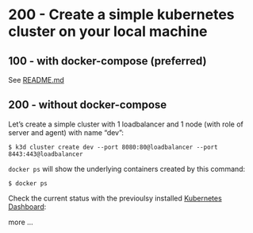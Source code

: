 # 200 - Create a simple kubernetes cluster on your local machine

## 100 - with docker-compose (preferred)

See [README.md](./100/README.md)

## 200 - without docker-compose

Let’s create a simple cluster with 1 loadbalancer and 1 node (with role of server and agent) with name “dev”:

```$ k3d cluster create dev --port 8080:80@loadbalancer --port 8443:443@loadbalancer```

```docker ps``` will show the underlying containers created by this command:

```
$ docker ps

```

Check the current status with the previoulsy installed [Kubernetes Dashboard](https://github.com/vanHeemstraSystems/k3d-headstart/blob/main/600/100/100/README.md):

more ...
